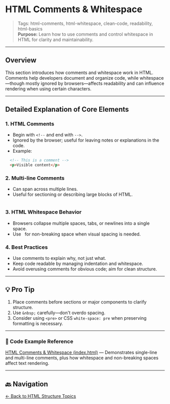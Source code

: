 # HTML Comments & Whitespace

> Tags: html-comments, html-whitespace, clean-code, readability, html-basics  
> **Purpose:** Learn how to use comments and control whitespace in HTML for clarity and maintainability.

---

## Overview

This section introduces how comments and whitespace work in HTML. Comments help developers document and organize code, while whitespace—though mostly ignored by browsers—affects readability and can influence rendering when using certain characters.

---

## Detailed Explanation of Core Elements

### 1. HTML Comments

- Begin with `<!--` and end with `-->`.
- Ignored by the browser; useful for leaving notes or explanations in the code.
- Example:

```html
  <!-- This is a comment -->
  <p>Visible content</p>
```

### 2. Multi-line Comments

- Can span across multiple lines.
- Useful for sectioning or describing large blocks of HTML.

```html

```

### 3. HTML Whitespace Behavior

- Browsers collapse multiple spaces, tabs, or newlines into a single space.
- Use &nbsp; for non-breaking space when visual spacing is needed.

### 4. Best Practices

- Use comments to explain why, not just what.
- Keep code readable by managing indentation and whitespace.
- Avoid overusing comments for obvious code; aim for clean structure.

---

## 💡 Pro Tip

1. Place comments before sections or major components to clarify structure.
2. Use `&nbsp;` carefully—don't overdo spacing.
3. Consider using `<pre>` or CSS `white-space: pre` when preserving formatting is necessary.

---

### 🧪 Code Example Reference

[HTML Comments & Whitespace (index.html)](index.html) — Demonstrates single-line and multi-line comments, plus how whitespace and non-breaking spaces affect text rendering.

---

## 🔙 Navigation

[← Back to HTML Structure Topics](../README.md)
